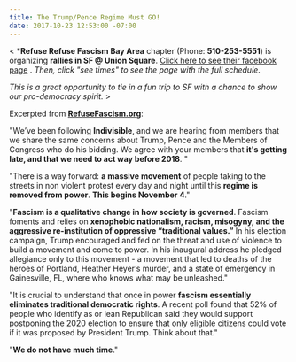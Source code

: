 ```yaml
---
title: The Trump/Pence Regime Must GO!
date: 2017-10-23 12:53:00 -07:00
---
```


<   ***Refuse Refuse Fascism Bay Area** chapter (Phone: **510-253-5551**) is organizing **rallies in SF @ Union Square**.
[Click here to see their facebook page](https://www.facebook.com/events/130152454303756/) .  *Then, click "see times" to see the page with the full schedule*.

*This is a great opportunity to tie in a fun trip to SF with a chance to show our pro-democracy spirit.*   >

Excerpted from [**RefuseFascism.org**](https://refusefascism.org/):

"We’ve been following **Indivisible**, and we are hearing from members that we share the same concerns about Trump, Pence and the Members of Congress who do his bidding.  We agree with your members that **it's getting late, and that we need to act way before 2018**. "

"There is a way forward: **a massive movement** of people taking to the streets in non violent protest every day and night until this **regime is removed from power**. **This begins November 4**."

"**Fascism is a qualitative change in how society is governed**. Fascism foments and relies on **xenophobic nationalism, racism, misogyny, and the aggressive re-institution of oppressive “traditional values.”**  In his election campaign, Trump encouraged and fed on the threat and use of violence to build a movement and come to power. In his inaugural address he pledged allegiance only to this movement - a movement that led to deaths of the heroes of Portland, Heather Heyer’s murder, and a state of emergency in Gainesville, FL, where who knows what may be unleashed."

"It is crucial to understand that once in power **fascism essentially eliminates traditional democratic rights**. A recent poll found that 52% of people who identify as or lean Republican said they would support postponing the 2020 election to ensure that only eligible citizens could vote if it was proposed by President Trump. Think about that."

"**We do not have much time**."

  

